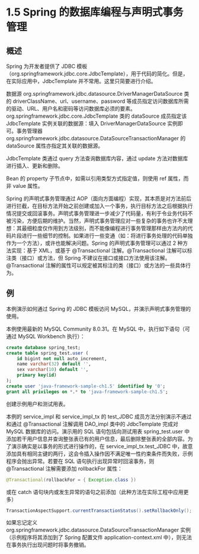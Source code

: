 # 1.5 Spring 的数据库编程与声明式事务管理

## 概述

Spring 为开发者提供了 JDBC 模板（org.springframework.jdbc.core.JdbcTemplate），用于代码的简化。但是，在实际应用中，JdbcTemplate 并不常用。这里只简要进行介绍。

数据源 org.springframework.jdbc.datasource.DriverManagerDataSource 类的 driverClassName、url、username、password 等成员指定访问数据库所需的驱动、URL、用户名和密码等访问数据库必须的要素。org.springframework.jdbc.core.JdbcTemplate 类的 dataSource 成员指定该 JdbcTemplate 实例关联的数据源：填入 DriverManagerDataSource 实例即可。事务管理器 org.springframework.jdbc.datasource.DataSourceTransactionManager 的 dataSource 属性亦指定其关联的数据源。

JdbcTemplate 类通过 query 方法查询数据库内容，通过 update 方法对数据库进行插入、更新和删除。

Bean 的 property 子节点中，如需以引用类型方式指定值，则使用 ref 属性，而非 value 属性。

Spring 的声明式事务管理通过 AOP（面向方面编程）实现，其本质是对方法前后进行拦截，在目标方法开始之前创建或加入一个事务，执行目标方法之后根据执行情况提交或回滚事务。声明式事务管理进一步减少了代码量，有利于令业务代码不被污染，方便后期的维护。当然，声明式事务管理应对一些复杂的事务也许不太理想：其最细粒度仅作用到方法级别，而不能像编程进行事务管理那样由方法内的代码片段进行一些细节的控制。如果进行一些变通（如：将进行事务处理的代码单独作为一个方法），或许也能解决问题。Spring 的声明式事务管理可以通过 2 种方法实现：基于 XML，或基于 @Transactional 注解。@Transactional 注解可以标注类（接口）或方法，但 Spring 不建议在接口或接口方法使用该注解。@Transactional 注解的属性可以规定被其标注的类（接口）或方法的一些具体行为。

## 例

本例演示如何通过 Spring 的 JDBC 模板访问 MySQL，并演示声明式事务管理的使用。

本例使用最新的 MySQL Community 8.0.31。在 MySQL 中，执行如下语句（可通过 MySQL Workbench 执行）：

```sql
create database spring_test;
create table spring_test.user (
	id bigint not null auto_increment,
    name varchar(32) default '',
    sex varchar(10) default '',
    primary key(id)
);
create user 'java-framework-sample-ch1.5' identified by '0';
grant all privileges on *.* to 'java-framework-sample-ch1.5';
```

创建示例用户和测试用表。

本例的 service_impl 和 service_impl_tx 的 test_JDBC 成员方法分别演示不通过和通过 @Transactional 注解调用 DAO_impl 类中的 JdbcTemplate 完成对 MySQL 数据库的访问。演示用的 SQL 语句包括向测试用表 spring_test.user 中添加若干用户信息并查询整张表已有的用户信息，最后删除整张表的全部内容。为了演示确实是以事务的形式进行操作的，在 service_impl_tx.test_JDBC 中，故意添加具有相同主键的两行，这会令插入操作因不满足唯一性约束条件而失败，示例程序会抛出异常。若要在 SQL 语句执行出现异常时回滚事务，则 @Transactional 注解需要添加 rollbackFor 属性：

```java
@Transactional(rollbackFor = { Exception.class })
```

或在 catch 语句块内或发生异常的语句之前添加（此种方法在实际工程中应用更多）

```java
TransactionAspectSupport.currentTransactionStatus().setRollbackOnly();
```

如果忘记定义 org.springframework.jdbc.datasource.DataSourceTransactionManager 实例（示例程序将其添加到了 Spring 配置文件 application-context.xml 中），则无法在事务执行出现问题时将事务撤销。
